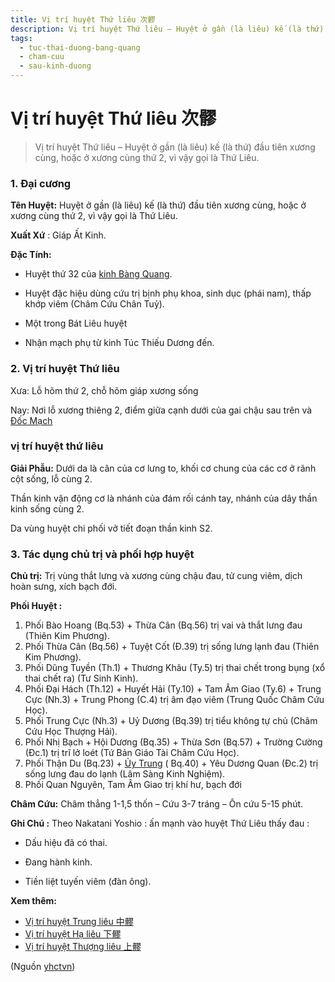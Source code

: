 ```yaml
---
title: Vị trí huyệt Thứ liêu 次髎
description: Vị trí huyệt Thứ liêu – Huyệt ở gần (là liêu) kế (là thứ) đầu tiên xương cùng, hoặc ở xương cùng thứ 2, vì vậy gọi là Thứ Liêu.
tags:
  - tuc-thai-duong-bang-quang
  - cham-cuu
  - sau-kinh-duong
---
```


# Vị trí huyệt Thứ liêu 次髎 

> Vị trí huyệt Thứ liêu – Huyệt ở gần (là liêu) kế (là thứ) đầu tiên xương cùng, hoặc ở xương cùng thứ 2, vì vậy gọi là Thứ Liêu.

### 1. Đại cương

**Tên Huyệt:** Huyệt ở gần (là liêu) kế (là thứ) đầu tiên xương cùng, hoặc ở xương cùng thứ 2, vì vậy gọi là Thứ Liêu.

**Xuất Xứ** : Giáp Ất Kinh.

**Đặc Tính:**

+ Huyệt thứ 32 của [kinh Bàng Quang](/yhctvn/kinh-tuc-thai-duong-bang-quang/).

+ Huyệt đặc hiệu dùng cứu trị bịnh phụ khoa, sinh dục (phái nam), thấp khớp viêm (Châm Cứu Chân Tuỷ).

+ Một trong Bát Liêu huyệt

+ Nhận mạch phụ từ kinh Túc Thiếu Dương đến.

### 2. Vị trí huyệt Thứ liêu

Xưa: Lỗ hõm thứ 2, chỗ hõm giáp xương sống

Nay: Nơi lỗ xương thiêng 2, điểm giữa cạnh dưới của gai chậu sau trên và [Đốc Mạch](/yhctvn/dai-cuong-mach-doc/)

### vị trí huyệt thứ liêu

**Giải Phẫu:** Dưới da là cân của cơ lưng to, khối cơ chung của các cơ ở rãnh cột sống, lỗ cùng 2.

Thần kinh vận động cơ là nhánh của đám rối cánh tay, nhánh của dây thần kinh sống cùng 2.

Da vùng huyệt chi phối vở tiết đoạn thần kinh S2.

### 3. Tác dụng chủ trị và phối hợp huyệt

**Chủ trị:** Trị vùng thắt lưng và xương cùng chậu đau, tử cung viêm, dịch hoàn sưng, xích bạch đới.

**Phối Huyệt :**

1. Phối Bào Hoang (Bq.53) + Thừa Cân (Bq.56) trị vai và thắt lưng đau (Thiên Kim Phương).
2. Phối Thừa Cân (Bq.56) + Tuyệt Cốt (Đ.39) trị sống lưng lạnh đau (Thiên Kim Phương).
3. Phối Dũng Tuyền (Th.1) + Thương Khâu (Ty.5) trị thai chết trong bụng (xổ thai chết ra) (Tư Sinh Kinh).
4. Phối Đại Hách (Th.12) + Huyết Hải (Ty.10) + Tam Âm Giao (Ty.6) + Trung Cực (Nh.3) + Trung Phong (C.4) trị âm đạo viêm (Trung Quốc Châm Cứu Học).
5. Phối Trung Cực (Nh.3) + Uỷ Dương (Bq.39) trị tiểu không tự chủ (Châm Cứu Học Thượng Hải).
6. Phối Nhị Bạch + Hội Dương (Bq.35) + Thừa Sơn (Bq.57) + Trường Cường (Đc.1) trị trĩ lở loét (Tứ Bản Giáo Tài Châm Cứu Học).
7. Phối Thận Du (Bq.23) + [Ủy Trung](/yhctvn/vi-tri-huyet-uy-trung-%e5%a7%94%e4%b8%ad/) ( Bq.40) + Yêu Dương Quan (Đc.2) trị sống lưng đau do lạnh (Lâm Sàng Kinh Nghiệm).
8. Phối Quan Nguyên, Tam Âm Giao trị khí hư, bạch đới

**Châm Cứu:** Châm thẳng 1-1,5 thốn – Cứu 3-7 tráng – Ôn cứu 5-15 phút.

**Ghi Chú :** Theo Nakatani Yoshio : ấn mạnh vào huyệt Thứ Liêu thấy đau :

+ Dấu hiệu đã có thai.

+ Đang hành kinh.

+ Tiền liệt tuyến viêm (đàn ông).

**Xem thêm:**

* [Vị trí huyệt Trung liêu 中髎](/yhctvn/vi-tri-huyet-trung-lieu-%e4%b8%ad%e9%ab%8e/)
* [Vị trí huyệt Hạ liêu 下髎](/yhctvn/vi-tri-huyet-ha-lieu-%e4%b8%8b%e9%ab%8e/)
* [Vị trí huyệt Thượng liêu 上髎](/yhctvn/vi-tri-huyet-thuong-lieu-%e4%b8%8a%e9%ab%8e/)

(Nguồn <a href="https://yhctvn.com/vi-tri-huyet-thu-lieu-次髎/" target="_blank">yhctvn</a>)
